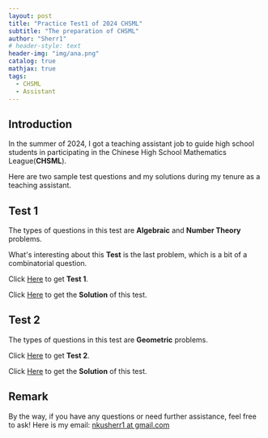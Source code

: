 ```yaml
---
layout: post
title: "Practice Test1 of 2024 CHSML"
subtitle: "The preparation of CHSML"
author: "Sherr1"
# header-style: text
header-img: "img/ana.png"
catalog: true
mathjax: true
tags:
  - CHSML
  - Assistant
---
```


## Introduction
In the summer of 2024, I got a teaching assistant job to guide high school students in participating in the Chinese High School Mathematics League(**CHSML**).

Here are two sample test questions and my solutions during my tenure as a teaching assistant.

## Test 1
The types of questions in this test are **Algebraic** and **Number Theory** problems.

What's interesting about this **Test** is the last problem, which is a bit of a combinatorial question.

Click [Here](/files/Assistant/24Exercise1.pdf) to get **Test 1**.

Click [Here](/files/Assistant/24Solution1.pdf) to get the **Solution** of this test.
## Test 2
The types of questions in this test are **Geometric** problems.

Click [Here](/files/Assistant/24Exercise2.pdf) to get **Test 2**.

Click [Here](/files/Assistant/24Solution2.pdf) to get the **Solution** of this test.

## Remark
By the way, if you have any questions or need further assistance, feel free to ask! Here is my email: [nkusherr1 at gmail.com](mailto:nkusherr1@gmail.com)
